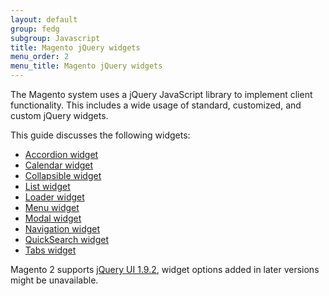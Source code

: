 ```yaml
---
layout: default
group: fedg
subgroup: Javascript
title: Magento jQuery widgets
menu_order: 2
menu_title: Magento jQuery widgets
---
```


The Magento system uses a jQuery JavaScript library to implement client functionality. This includes a wide usage of standard, customized, and custom jQuery widgets.

This guide discusses the following widgets:
<ul>
<li><a href="{{ site.gdeurl }}frontend-dev-guide/javascript/widget_accordion.html" target="_blank">Accordion widget</a> </li>
<li><a href="{{ site.gdeurl }}frontend-dev-guide/javascript/jquery-widget-calendar.html" target="_blank">Calendar widget</a></li>
<li><a href="{{ site.gdeurl }}frontend-dev-guide/javascript/widget_collapsible.html" target="_blank">Collapsible widget</a></li>
<li><a href="{{ site.gdeurl }}frontend-dev-guide/javascript/widget_list.html" target="_blank">List widget</a></li>
<li><a href="{{ site.gdeurl }}frontend-dev-guide/javascript/widget_loader.html" target="_blank">Loader widget</a></li>
<li><a href="{{ site.gdeurl }}frontend-dev-guide/javascript/widget_menu.html" target="_blank">Menu widget</a></li>
<li><a href="{{ site.gdeurl }}frontend-dev-guide/javascript/widget_modal.html" target="_blank">Modal widget</a></li>
<li><a href="{{ site.gdeurl }}frontend-dev-guide/javascript/widget_navigation.html" target="_blank">Navigation widget</a></li>
<li><a href="{{ site.gdeurl }}frontend-dev-guide/javascript/widget_quickSearch.html" target="_blank">QuickSearch widget</a></li>
<li><a href="{{ site.gdeurl }}frontend-dev-guide/javascript/jquery-widget-tabs.html" target="_blank">Tabs widget</a></li>

</ul>


<div class="bs-callout bs-callout-info" id="info">
  <p>Magento 2 supports <a href="http://blog.jqueryui.com/2012/11/jquery-ui-1-9-2/" target="_blank">jQuery UI 1.9.2</a>, widget options added in later versions might be unavailable.</p>
</div>